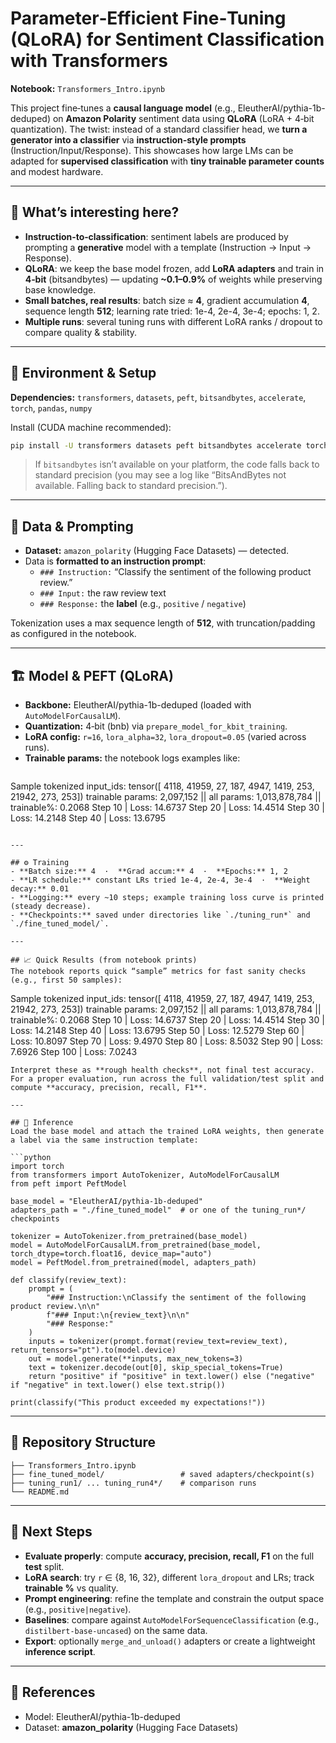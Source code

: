 # Parameter‑Efficient Fine‑Tuning (QLoRA) for Sentiment Classification with Transformers

**Notebook:** `Transformers_Intro.ipynb`

This project fine‑tunes a **causal language model** (e.g., EleutherAI/pythia-1b-deduped) on **Amazon Polarity** sentiment data using **QLoRA** (LoRA + 4‑bit quantization). The twist: instead of a standard classifier head, we **turn a generator into a classifier** via **instruction‑style prompts** (Instruction/Input/Response). This showcases how large LMs can be adapted for **supervised classification** with **tiny trainable parameter counts** and modest hardware.

---

## 🔎 What’s interesting here?
- **Instruction‑to‑classification**: sentiment labels are produced by prompting a **generative** model with a template (Instruction → Input → Response).  
- **QLoRA**: we keep the base model frozen, add **LoRA adapters** and train in **4‑bit** (bitsandbytes) — updating **~0.1–0.9%** of weights while preserving base knowledge.  
- **Small batches, real results**: batch size ≈ **4**, gradient accumulation **4**, sequence length **512**; learning rate tried: 1e-4, 2e-4, 3e-4; epochs: 1, 2.
- **Multiple runs**: several tuning runs with different LoRA ranks / dropout to compare quality & stability.

---

## 🧰 Environment & Setup
**Dependencies:** `transformers`, `datasets`, `peft`, `bitsandbytes`, `accelerate`, `torch`, `pandas`, `numpy`

Install (CUDA machine recommended):
```bash
pip install -U transformers datasets peft bitsandbytes accelerate torch pandas numpy
```

> If `bitsandbytes` isn’t available on your platform, the code falls back to standard precision (you may see a log like “BitsAndBytes not available. Falling back to standard precision.”).

---

## 🧠 Data & Prompting
- **Dataset:** `amazon_polarity` (Hugging Face Datasets) — detected.  
- Data is **formatted to an instruction prompt**:
  - `### Instruction:` “Classify the sentiment of the following product review.”  
  - `### Input:` the raw review text  
  - `### Response:` the **label** (e.g., `positive` / `negative`)

Tokenization uses a max sequence length of **512**, with truncation/padding as configured in the notebook.

---

## 🏗️ Model & PEFT (QLoRA)
- **Backbone:** EleutherAI/pythia-1b-deduped (loaded with `AutoModelForCausalLM`).  
- **Quantization:** 4‑bit (bnb) via `prepare_model_for_kbit_training`.  
- **LoRA config:** `r=16`, `lora_alpha=32`, `lora_dropout=0.05` (varied across runs).  
- **Trainable params:** the notebook logs examples like:
  ```
Sample tokenized input_ids: tensor([ 4118, 41959,    27,   187,  4947,  1419,   253, 21942,   273,   253])
trainable params: 2,097,152 || all params: 1,013,878,784 || trainable%: 0.2068
Step 10 | Loss: 14.6737
Step 20 | Loss: 14.4514
Step 30 | Loss: 14.2148
Step 40 | Loss: 13.6795
  ```

---

## ⚙️ Training
- **Batch size:** 4  ·  **Grad accum:** 4  ·  **Epochs:** 1, 2  
- **LR schedule:** constant LRs tried 1e-4, 2e-4, 3e-4  ·  **Weight decay:** 0.01
- **Logging:** every ~10 steps; example training loss curve is printed (steady decrease).  
- **Checkpoints:** saved under directories like `./tuning_run*` and `./fine_tuned_model/`.

---

## 📈 Quick Results (from notebook prints)
The notebook reports quick “sample” metrics for fast sanity checks (e.g., first 50 samples):
```
Sample tokenized input_ids: tensor([ 4118, 41959,    27,   187,  4947,  1419,   253, 21942,   273,   253])
trainable params: 2,097,152 || all params: 1,013,878,784 || trainable%: 0.2068
Step 10 | Loss: 14.6737
Step 20 | Loss: 14.4514
Step 30 | Loss: 14.2148
Step 40 | Loss: 13.6795
Step 50 | Loss: 12.5279
Step 60 | Loss: 10.8097
Step 70 | Loss: 9.4970
Step 80 | Loss: 8.5032
Step 90 | Loss: 7.6926
Step 100 | Loss: 7.0243
```
Interpret these as **rough health checks**, not final test accuracy. For a proper evaluation, run across the full validation/test split and compute **accuracy, precision, recall, F1**.

---

## 🧪 Inference
Load the base model and attach the trained LoRA weights, then generate a label via the same instruction template:

```python
import torch
from transformers import AutoTokenizer, AutoModelForCausalLM
from peft import PeftModel

base_model = "EleutherAI/pythia-1b-deduped"
adapters_path = "./fine_tuned_model"  # or one of the tuning_run*/ checkpoints

tokenizer = AutoTokenizer.from_pretrained(base_model)
model = AutoModelForCausalLM.from_pretrained(base_model, torch_dtype=torch.float16, device_map="auto")
model = PeftModel.from_pretrained(model, adapters_path)

def classify(review_text):
    prompt = (
        "### Instruction:\nClassify the sentiment of the following product review.\n\n"
        f"### Input:\n{review_text}\n\n"
        "### Response:"
    )
    inputs = tokenizer(prompt.format(review_text=review_text), return_tensors="pt").to(model.device)
    out = model.generate(**inputs, max_new_tokens=3)
    text = tokenizer.decode(out[0], skip_special_tokens=True)
    return "positive" if "positive" in text.lower() else ("negative" if "negative" in text.lower() else text.strip())

print(classify("This product exceeded my expectations!"))
```

---

## 📁 Repository Structure
```text
├── Transformers_Intro.ipynb
├── fine_tuned_model/                 # saved adapters/checkpoint(s)
├── tuning_run1/ ... tuning_run4*/    # comparison runs
└── README.md
```

---

## 🧭 Next Steps
- **Evaluate properly**: compute **accuracy, precision, recall, F1** on the full **test** split.  
- **LoRA search**: try `r` ∈ {8, 16, 32}, different `lora_dropout` and LRs; track **trainable %** vs quality.  
- **Prompt engineering**: refine the template and constrain the output space (e.g., `positive|negative`).  
- **Baselines**: compare against `AutoModelForSequenceClassification` (e.g., `distilbert-base-uncased`) on the same data.  
- **Export**: optionally `merge_and_unload()` adapters or create a lightweight **inference script**.

---

## 🔗 References
- Model: EleutherAI/pythia-1b-deduped  
- Dataset: **amazon_polarity** (Hugging Face Datasets)
